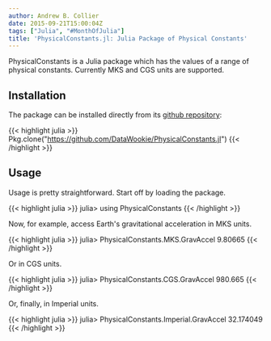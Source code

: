 ```yaml
---
author: Andrew B. Collier
date: 2015-09-21T15:00:04Z
tags: ["Julia", "#MonthOfJulia"]
title: 'PhysicalConstants.jl: Julia Package of Physical Constants'
---
```


PhysicalConstants is a Julia package which has the values of a range of physical constants. Currently MKS and CGS units are supported.

<!--more-->

## Installation

The package can be installed directly from its [github repository](https://github.com/DataWookie/PhysicalConstants.jl):

{{< highlight julia >}}
Pkg.clone("https://github.com/DataWookie/PhysicalConstants.jl")
{{< /highlight >}}

## Usage

Usage is pretty straightforward. Start off by loading the package.

{{< highlight julia >}}
julia> using PhysicalConstants
{{< /highlight >}}

Now, for example, access Earth's gravitational acceleration in MKS units.

{{< highlight julia >}}
julia> PhysicalConstants.MKS.GravAccel
9.80665
{{< /highlight >}}
  
Or in CGS units.

{{< highlight julia >}}
julia> PhysicalConstants.CGS.GravAccel
980.665
{{< /highlight >}}
  
Or, finally, in Imperial units.

{{< highlight julia >}}
julia> PhysicalConstants.Imperial.GravAccel
32.174049
{{< /highlight >}}
